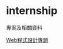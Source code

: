 # internship
專案及相關資料

[Web程式設計專題](https://drive.google.com/file/d/1jz2JXyMqgR-TqhTo-4MuQpi4KjWIHzot/view?usp=sharing)
